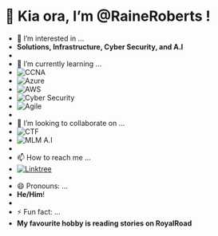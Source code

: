 # 👋 Kia ora, I’m **@RaineRoberts** !
- 👀 I’m interested in ...
- **Solutions, Infrastructure, Cyber Security, and A.I**
-
- 🌱 I’m currently learning ...
- ![CCNA](https://img.shields.io/badge/CCNA-Study%20in%20progress-blue)
- ![Azure](https://img.shields.io/badge/Azure-Learning-brightgreen)
- ![AWS](https://img.shields.io/badge/AWS-Learning-orange)
- ![Cyber Security](https://img.shields.io/badge/Cyber%20Security-Studying-red)
- ![Agile](https://img.shields.io/badge/Agile-Practicing-yellowgreen)
- 
- 💞️ I’m looking to collaborate on ...
- ![CTF](https://img.shields.io/badge/CTF-Open%20to%20collaborate-lightgrey)
- ![MLM A.I](https://img.shields.io/badge/MLM%20A.I-Interested-blue)
-
- 📫 How to reach me ...
- [![Linktree](https://img.shields.io/badge/Linktree-RAINE_Linktree-blue)](https://bit.ly/RAINE_Linktree)
-
- 😄 Pronouns: ...
- **He/Him**!
-
- ⚡ Fun fact: ...
- **My favourite hobby is reading stories on RoyalRoad**

<!---
RaineRoberts/RaineRoberts is a ✨ special ✨ repository because its `README.md` (this file) appears on your GitHub profile.
You can click the Preview link to take a look at your changes.
--->
